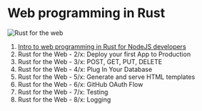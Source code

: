 # Web programming in Rust

![Rust for the web](https://raw.githubusercontent.com/gruberb/web-programming-in-rust/master/assets/webforrust.png)

1. [Intro to web programming in Rust for NodeJS developers](https://medium.com/@gruberbastian/intro-to-web-programming-in-rust-for-nodejs-developers-1a9c048c4de1)
2. Rust for the Web - 2/x: Deploy your first App to Production
3. Rust for the Web - 3/x: POST, GET, PUT, DELETE
4. Rust for the Web - 4/x: Plug In Your Database
5. Rust for the Web - 5/x: Generate and serve HTML templates
6. Rust for the Web - 6/x: GitHub OAuth Flow 
7. Rust for the Web - 7/x: Testing
8. Rust for the Web - 8/x: Logging 